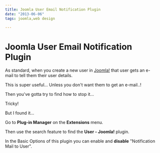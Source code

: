 ```yaml
---
title: Joomla User Email Notification Plugin
date: "2013-06-06"
tags: joomla,web design

---
```


# Joomla User Email Notification Plugin

As standard, when you create a new user in [Joomla!](https://www.danielhpavey.uk/tag/joomla/) that user gets an e-mail to tell them their user details.

This is super useful… Unless you don't want them to get an e-mail..!

Then you've gotta try to find how to stop it…

Tricky!

But I found it…

Go to **Plug-in Manager** on the **Extensions** menu.

Then use the search feature to find the **User - Joomla!** plugin.

In the Basic Options of this plugin you can enable and **disable** "Notification Mail to User".

